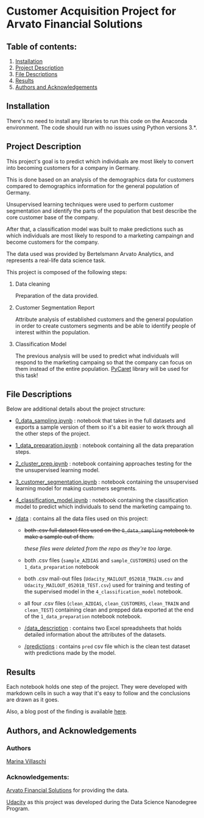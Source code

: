 # Customer Acquisition Project for Arvato Financial Solutions

## Table of contents:

1. [Installation](#installation)
2. [Project Description](#description)
3. [File Descriptions](#files)
4. [Results](#results)
5. [Authors and Acknowledgements](#author)

## Installation <a name="installation"></a>

There's no need to install any libraries to run this code on the Anaconda environment. The code should run with no issues using Python versions 3.*.


## Project Description <a name="description"></a>

This project's goal is to predict which individuals are most likely to convert into becoming customers for a company in Germany.

This is done based on an analysis of the demographics data for customers compared to demographics information for the general population of Germany.

Unsupervised learning techniques were used to perform customer segmentation and identify the parts of the population that best describe the core customer base of the company.

After that, a classification model was built to make predictions such as which individuals are most likely to respond to a marketing campaingn and become customers for the company.

The data used was provided by Bertelsmann Arvato Analytics, and represents a real-life data science task.

This project is composed of the following steps:

1. Data cleaning

    Preparation of the data provided.

2. Customer Segmentation Report

    Attribute analysis of established customers and the general population in order to create customers segments and be able to identify people of interest within the population.

3. Classification Model

    The previous analysis will be used to predict what individuals will respond to the marketing campaing so that the company can focus on them instead of the entire population. [PyCaret](https://pycaret.gitbook.io/docs/) library will be used for this task!



## File Descriptions <a name="files"></a>

Below are additional details about the project structure:

* [0_data_sampling.ipynb](https://github.com/marinavillaschi/customer-acquisition/blob/main/0_data_sampling.ipynb) : notebook that takes in the full datasets and exports a sample version of them so it's a bit easier to work through all the other steps of the project.


* [1_data_preparation.ipynb](https://github.com/marinavillaschi/customer-acquisition/blob/main/1_data_preparation.ipynb) : notebook containing all the data preparation steps.


* [2_cluster_prep.ipynb](https://github.com/marinavillaschi/customer-acquisition/blob/main/2_cluster_prep.ipynb) : notebook containing approaches testing for the the unsupervised learning model.


* [3_customer_segmentation.ipynb](https://github.com/marinavillaschi/customer-acquisition/blob/main/3_customer_segmentation.ipynb) : notebook containing the unsupervised learning model for making customers segments.


* [4_classification_model.ipynb](https://github.com/marinavillaschi/customer-acquisition/blob/main/4_classification_model.ipynb) : notebook containing the classification model to predict which individuals to send the marketing campaing to.
 

* [/data](https://github.com/marinavillaschi/customer-acquisition/tree/main/data) : contains all the data files used on this project:

    - ~~both .csv full dataset files used on the `0_data_sampling` notebook to make a sample out of them.~~
    
        _these files were deleted from the repo as they're too large._

    - both .csv files (`sample_AZDIAS` and `sample_CUSTOMERS`) used on the `1_data_preparation` notebook
    
    - both .csv mail-out files (`Udacity_MAILOUT_052018_TRAIN.csv` and `Udacity_MAILOUT_052018_TEST.csv`) used for training and testing of the supervised model in the `4_classification_model` notebook.

    - all four .csv files (`clean_AZDIAS`, `clean_CUSTOMERS`, `clean_TRAIN` and `clean_TEST`) containing clean and prepped data exported at the end of the `1_data_preparation` notebook notebook.

    - [/data_description](https://github.com/marinavillaschi/customer-acquisition/tree/main/data/data_description) : contains two Excel spreadsheets that holds detailed information about the attributes of the datasets.

    - [/predictions](https://github.com/marinavillaschi/customer-acquisition/tree/main/data/predictions) : contains `pred` csv file which is the clean test dataset with predictions made by the model.



## Results<a name="results"></a>

Each notebook holds one step of the project. They were developed with markdown cells in such a way that it's easy to follow and the conclusions are drawn as it goes.

Also, a blog post of the finding is available [here](https://pandascouple.medium.com/how-to-power-customer-acquisition-marketing-campaings-8ea879f41eca).


## Authors, and Acknowledgements <a name="author"></a>

### Authors

[Marina Villaschi](https://www.linkedin.com/in/marinavillaschi/?locale=en_US)

### Acknowledgements:

[Arvato Financial Solutions](https://www.bertelsmann.com/divisions/arvato/) for providing the data.

[Udacity](https://www.udacity.com/) as this project was developed during the Data Science Nanodegree Program.
